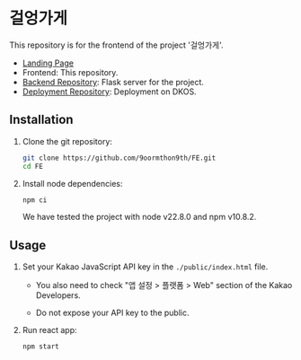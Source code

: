 # 걸엉가게

This repository is for the frontend of the project '걸엉가게'.

- [Landing Page](https://github.com/9oormthon9th/FE)
- Frontend: This repository.
- [Backend Repository](https://github.com/9oormthon9th/BE2): Flask server for
  the project.
- [Deployment Repository](https://github.com/9oormthon9th/Deployment):
  Deployment on DKOS.

## Installation

1. Clone the git repository:
   ```bash
   git clone https://github.com/9oormthon9th/FE.git
   cd FE
   ```
2. Install node dependencies:

   ```bash
   npm ci
   ```

   We have tested the project with node v22.8.0 and npm v10.8.2.

## Usage

1. Set your Kakao JavaScript API key in the `./public/index.html` file.

   - You also need to check "앱 설정 > 플랫폼 > Web" section of the Kakao
     Developers.

   - Do not expose your API key to the public.

2. Run react app:
   ```bash
   npm start
   ```
